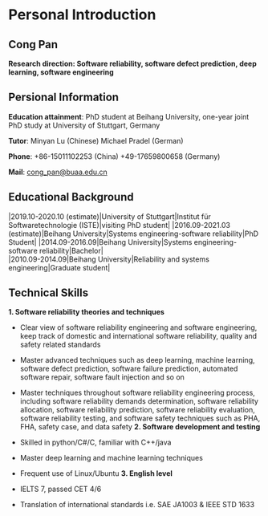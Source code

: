 # Personal Introduction
## Cong Pan
**Research direction: Software reliability, software defect prediction, deep learning, software engineering**
## Persional Information
**Education attainment**: PhD student at Beihang University, one-year joint PhD study at University of Stuttgart, Germany

**Tutor**: Minyan Lu (Chinese) Michael Pradel (German)

**Phone**: +86-15011102253 (China) +49-17659800658 (Germany)

**Mail**: cong_pan@buaa.edu.cn
## Educational Background
|2019.10-2020.10 (estimate)|University of Stuttgart|Institut für Softwaretechnologie (ISTE)|visiting PhD student|
|2016.09-2021.03 (estimate)|Beihang University|Systems engineering-software reliability|PhD Student|
|2014.09-2016.09|Beihang University|Systems engineering-software reliability|Bachelor|   
|2010.09-2014.09|Beihang University|Reliability and systems engineering|Graduate student|
## Technical Skills 
**1.	Software reliability theories and techniques**
-	Clear view of software reliability engineering and software engineering, keep track of domestic and international software reliability, quality and safety related standards

-	Master advanced techniques such as deep learning, machine learning, software defect prediction, software failure prediction, automated software repair, software fault injection and so on

-	Master techniques throughout software reliability engineering process, including software reliability demands determination, software reliability allocation, software reliability prediction, software reliability evaluation, software reliability testing, and software safety techniques such as PHA, FHA, safety case, and data safety 
**2.	Software development and testing**
-	Skilled in python/C#/C, familiar with C++/java

-	Master deep learning and machine learning techniques 

-	Frequent use of Linux/Ubuntu
**3.	English level**
-	IELTS 7, passed CET 4/6

-	Translation of international standards i.e. SAE JA1003 & IEEE STD 1633
